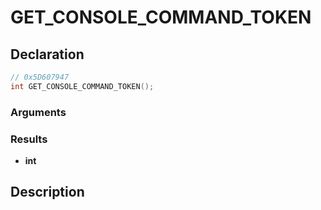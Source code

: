 # GET_CONSOLE_COMMAND_TOKEN

## Declaration
```cpp
// 0x5D607947
int GET_CONSOLE_COMMAND_TOKEN();
```

### Arguments

### Results
- **int**

## Description
